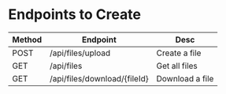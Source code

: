 # Endpoints to Create

| Method | Endpoint | Desc |
|-|-|-|
| POST | /api/files/upload | Create a file | 
| GET | /api/files | Get all files |
| GET | /api/files/download/{fileId} | Download a file |
